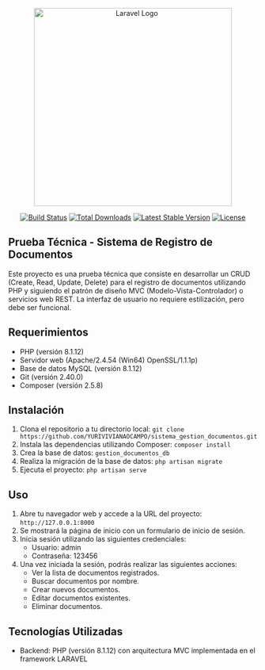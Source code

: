 <p align="center"><a href="https://laravel.com" target="_blank"><img src="https://raw.githubusercontent.com/laravel/art/master/logo-lockup/5%20SVG/2%20CMYK/1%20Full%20Color/laravel-logolockup-cmyk-red.svg" width="400" alt="Laravel Logo"></a></p>

<p align="center">
<a href="https://github.com/laravel/framework/actions"><img src="https://github.com/laravel/framework/workflows/tests/badge.svg" alt="Build Status"></a>
<a href="https://packagist.org/packages/laravel/framework"><img src="https://img.shields.io/packagist/dt/laravel/framework" alt="Total Downloads"></a>
<a href="https://packagist.org/packages/laravel/framework"><img src="https://img.shields.io/packagist/v/laravel/framework" alt="Latest Stable Version"></a>
<a href="https://packagist.org/packages/laravel/framework"><img src="https://img.shields.io/packagist/l/laravel/framework" alt="License"></a>
</p>

## Prueba Técnica - Sistema de Registro de Documentos

Este proyecto es una prueba técnica que consiste en desarrollar un CRUD (Create, Read, Update, Delete) para el registro de documentos utilizando PHP y siguiendo el patrón de diseño MVC (Modelo-Vista-Controlador) o servicios web REST. La interfaz de usuario no requiere estilización, pero debe ser funcional.

## Requerimientos

- PHP (versión 8.1.12)
- Servidor web (Apache/2.4.54 (Win64) OpenSSL/1.1.1p)
- Base de datos MySQL (versión 8.1.12)
- Git (versión 2.40.0)
- Composer (versión 2.5.8)

## Instalación

1. Clona el repositorio a tu directorio local: `git clone https://github.com/YURIVIVIANAOCAMPO/sistema_gestion_documentos.git`
2. Instala las dependencias utilizando Composer: `composer install`
3. Crea la base de datos: `gestion_documentos_db`
4. Realiza la migración de la base de datos: `php artisan migrate`
5. Ejecuta el proyecto: `php artisan serve`

## Uso

1. Abre tu navegador web y accede a la URL del proyecto: `http://127.0.0.1:8000`
2. Se mostrará la página de inicio con un formulario de inicio de sesión.
3. Inicia sesión utilizando las siguientes credenciales:
   - Usuario: admin
   - Contraseña: 123456
4. Una vez iniciada la sesión, podrás realizar las siguientes acciones:
   - Ver la lista de documentos registrados.
   - Buscar documentos por nombre.
   - Crear nuevos documentos.
   - Editar documentos existentes.
   - Eliminar documentos.

## Tecnologías Utilizadas

- Backend: PHP (versión 8.1.12) con arquitectura MVC implementada en el framework LARAVEL







